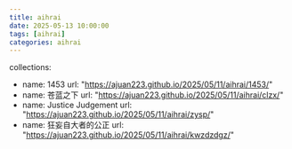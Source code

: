 ```yaml
---
title: aihrai
date: 2025-05-13 10:00:00
tags: [aihrai]
categories: aihrai
---
```


collections:
  - name: 1453
    url: "https://ajuan223.github.io/2025/05/11/aihrai/1453/"
  - name: 苍蓝之下
    url: "https://ajuan223.github.io/2025/05/11/aihrai/clzx/"
  - name: Justice Judgement
    url: "https://ajuan223.github.io/2025/05/11/aihrai/zysp/"
  - name: 狂妄自大者的公正
    url: "https://ajuan223.github.io/2025/05/11/aihrai/kwzdzdgz/"